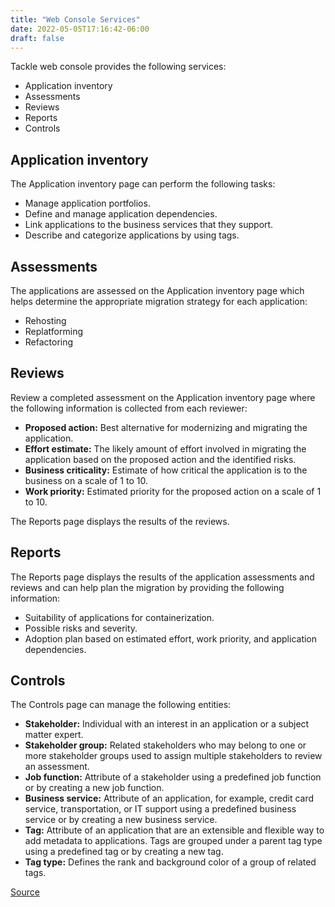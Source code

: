```yaml
---
title: "Web Console Services"
date: 2022-05-05T17:16:42-06:00
draft: false
---
```

Tackle web console provides the following services:
* Application inventory
* Assessments
* Reviews
* Reports
* Controls

## Application inventory
The Application inventory page can perform the following tasks:
* Manage application portfolios.
* Define and manage application dependencies.
* Link applications to the business services that they support.
* Describe and categorize applications by using tags.

## Assessments
The applications are assessed on the Application inventory page which helps determine the appropriate migration strategy for each application:
* Rehosting
* Replatforming
* Refactoring

## Reviews
Review a completed assessment on the Application inventory page where the following information is collected from each reviewer:

* **Proposed action:** Best alternative for modernizing and migrating the application.
* **Effort estimate:** The likely amount of effort involved in migrating the application based on the proposed action and the identified risks.
* **Business criticality:** Estimate of how critical the application is to the business on a scale of 1 to 10.
* **Work priority:** Estimated priority for the proposed action on a scale of 1 to 10.

The Reports page displays the results of the reviews.

## Reports
The Reports page displays the results of the application assessments and reviews and can help plan the migration by providing the following information:
* Suitability of applications for containerization.
* Possible risks and severity.
* Adoption plan based on estimated effort, work priority, and application dependencies.

## Controls
The Controls page can manage the following entities:

* **Stakeholder:** Individual with an interest in an application or a subject matter expert.
* **Stakeholder group:** Related stakeholders who may belong to one or more stakeholder groups used to assign multiple stakeholders to review an assessment.
* **Job function:** Attribute of a stakeholder using a predefined job function or by creating a new job function.
* **Business service:** Attribute of an application, for example, credit card service, transportation, or IT support using a predefined business service or by creating a new business service.
* **Tag:** Attribute of an application that are an extensible and flexible way to add metadata to applications. Tags are grouped under a parent tag type using a predefined tag or by creating a new tag.
* **Tag type:** Defines the rank and background color of a group of related tags.

[Source](https://github.com/konveyor/konveyor.github.io/blob/main/content/Tackle/webconsolesvcs.md)
